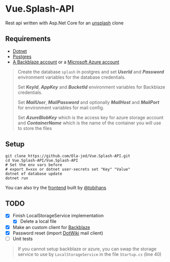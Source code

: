 # Vue.Splash-API

Rest api written with Asp.Net Core for an [unsplash](https://unsplash.com/) clone

## Requirements

- [Dotnet](https://dotnet.microsoft.com/download)
- [Postgres](https://www.postgresql.org/)
- [A Backblaze account](https://www.backblaze.com/) or a [Microsoft Azure account](https://portal.azure.com/)
>
> Create the database `splash` in postgres and set _**UserId**_ and _**Password**_ environment variables for the database credentials.
>
> Set _**KeyId**_, _**AppKey**_ and _**BucketId**_ environment variables for Backblaze credentials.
>
> Set _**MailUser**_, _**MailPassword**_ and optionally _**MailHost**_ and  _**MailPort**_ for environment variables for mail config.
> 
> Set _**AzureBlobKey**_ which is the access key for azure storage account and _**ContainerName**_ which is the name of the container you will use to store the files

## Setup

```shell
git clone https://github.com/Ola-jed/Vue.Splash-API.git
cd Vue.Splash-API/Vue.Splash-API
# Set the env vars before
# export X=xxx or dotnet user-secrets set "Key" "Value"
dotnet ef database update
dotnet run
```

You can also try the [frontend](https://github.com/tobihans/Vue.Splash) built by [@tobihans](https://github.com/tobihans)

## TODO

- [x] Finish LocalStorageService implementation
  - [x] Delete a local file
- [x] Make an custom client for [Backblaze](https://www.backblaze.com/)
- [x] Password reset (import [DotWiki](https://github.com/Ola-jed/DotWikiApi) mail client)
- [ ] Unit tests

> If you cannot setup backblaze or azure, you can swap the storage service to use  by `LocalStorageService` in the file `Startup.cs` (line 40)